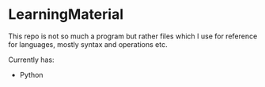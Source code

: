 # LearningMaterial

This repo is not so much a program but rather files which I use for reference for languages, mostly syntax and operations etc.

Currently has:

- Python
